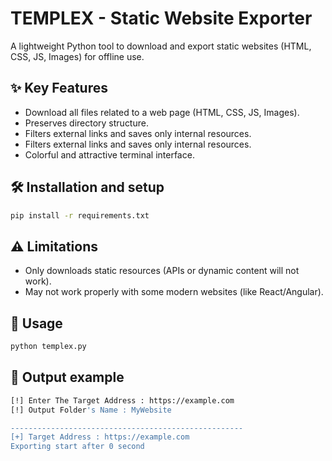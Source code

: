 # TEMPLEX - Static Website Exporter  

A lightweight Python tool to download and export static websites (HTML, CSS, JS, Images) for offline use.
## ✨ Key Features
- Download all files related to a web page (HTML, CSS, JS, Images).
- Preserves directory structure.
- Filters external links and saves only internal resources.
- Filters external links and saves only internal resources.
- Colorful and attractive terminal interface.

## 🛠 Installation and setup
```bash
pip install -r requirements.txt
```

## ⚠️ Limitations
- Only downloads static resources (APIs or dynamic content will not work).
- May not work properly with some modern websites (like React/Angular).


## 🚀 **Usage**  
```bash
python templex.py 
```

## 📜 Output example
```bash
[!] Enter The Target Address : https://example.com
[!] Output Folder's Name : MyWebsite

----------------------------------------------------
[+] Target Address : https://example.com
Exporting start after 0 second
```
